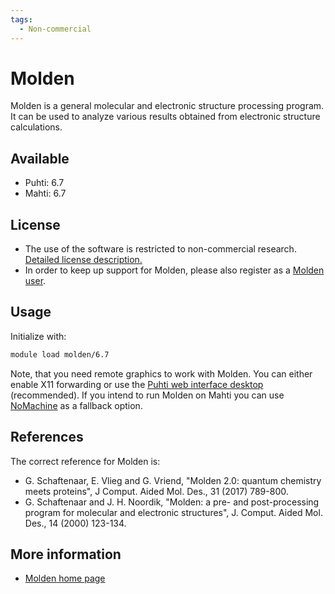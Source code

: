 ```yaml
---
tags:
  - Non-commercial
---
```


# Molden

Molden is a general molecular and electronic structure processing program. It can be used to analyze various results obtained from electronic structure calculations.

## Available

- Puhti: 6.7
- Mahti: 6.7

## License

- The use of the software is restricted to non-commercial research. [Detailed license description.](https://www.theochem.ru.nl/molden/CopyRight.html)
- In order to keep up support for Molden, please also register as a [Molden user](https://www.theochem.ru.nl/molden/form.html).

## Usage

Initialize with:

```bash
module load molden/6.7
```

Note, that you need remote graphics to work with Molden. You can either enable X11 forwarding or use the [Puhti web interface desktop](../computing/webinterface/desktop.md) (recommended). If you intend to run Molden on Mahti you can use [NoMachine](nomachine.md) as a fallback option.

## References

The correct reference for Molden is:

- G. Schaftenaar, E. Vlieg and G. Vriend, "Molden 2.0: quantum chemistry meets proteins", J Comput. Aided Mol. Des., 31 (2017) 789-800.
- G. Schaftenaar and J. H. Noordik, "Molden: a pre- and post-processing program for molecular and electronic structures", J. Comput. Aided Mol. Des., 14 (2000) 123-134.

## More information

- [Molden home page](https://www.theochem.ru.nl/molden/)
